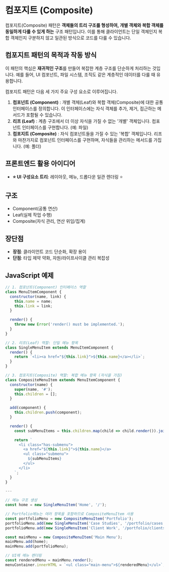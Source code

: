 # 컴포지트 (Composite)

컴포지트(Composite) 패턴은 **객체들의 트리 구조를 형성하여, 개별 객체와 복합 객체를 동일하게 다룰 수 있게 하는** 구조 패턴입니다. 이를 통해 클라이언트는 단일 객체인지 복합 객체인지 구분하지 않고 일관된 방식으로 코드를 다룰 수 있습니다.

## 컴포지트 패턴의 목적과 작동 방식

이 패턴의 핵심은 **재귀적인 구조**를 만들어 복잡한 계층 구조를 단순하게 처리하는 것입니다. 예를 들어, UI 컴포넌트, 파일 시스템, 조직도 같은 계층적인 데이터를 다룰 때 유용합니다.

컴포지트 패턴은 다음 세 가지 주요 구성 요소로 이루어집니다.

1. **컴포넌트 (Component)** : 개별 객체(Leaf)와 복합 객체(Composite)에 대한 공통 인터페이스를 정의합니다. 이 인터페이스에는 자식 객체를 추가, 제거, 접근하는 메서드가 포함될 수 있습니다.
2. **리프 (Leaf)** : 계층 구조에서 더 이상 자식을 가질 수 없는 '개별' 객체입니다. 컴포넌트 인터페이스를 구현합니다. (예: 파일)
3. **컴포지트 (Composite)** : 자식 컴포넌트들을 가질 수 있는 '복합' 객체입니다. 리프와 마찬가지로 컴포넌트 인터페이스를 구현하며, 자식들을 관리하는 메서드를 가집니다. (예: 폴더)

## 프론트엔드 활용 아이디어

- **⭐ UI 구성요소 트리**: 레이아웃, 메뉴, 드롭다운 일관 렌더링 ⭐

## 구조

- Component(공통 연산)
- Leaf(실제 작업 수행)
- Composite(자식 관리, 연산 위임/집계)

## 장단점

- **장점**: 클라이언트 코드 단순화, 확장 용이
- **단점**: 타입 제약 약화, 자원/라이프사이클 관리 복잡성

## JavaScript 예제

```javascript
// 1. 컴포넌트(Component) 인터페이스 역할
class MenuItemComponent {
  constructor(name, link) {
    this.name = name;
    this.link = link;
  }

  render() {
    throw new Error('render() must be implemented.');
  }
}

// 2. 리프(Leaf) 역할: 단일 메뉴 항목
class SingleMenuItem extends MenuItemComponent {
  render() {
    return `<li><a href="${this.link}">${this.name}</a></li>`;
  }
}

// 3. 컴포지트(Composite) 역할: 복합 메뉴 항목 (자식을 가짐)
class CompositeMenuItem extends MenuItemComponent {
  constructor(name) {
    super(name, '#');
    this.children = [];
  }

  add(component) {
    this.children.push(component);
  }

  render() {
    const subMenuItems = this.children.map(child => child.render()).join('');

    return `
      <li class="has-submenu">
        <a href="${this.link}">${this.name}</a>
        <ul class="submenu">
          ${subMenuItems}
        </ul>
      </li>
    `;
  }
}

---

// 메뉴 구조 생성
const home = new SingleMenuItem('Home', '/');

// Portfolio메뉴는 여러 항목을 포함하므로 CompositeMenuItem 사용
const portfolioMenu = new CompositeMenuItem('Portfolio');
portfolioMenu.add(new SingleMenuItem('Case Studies', '/portfolio/cases'));
portfolioMenu.add(new SingleMenuItem('Client Work', '/portfolio/clients'));

const mainMenu = new CompositeMenuItem('Main Menu');
mainMenu.add(home);
mainMenu.add(portfolioMenu);

// UI에 메뉴 렌더링
const renderedMenu = mainMenu.render();
menuContainer.innerHTML = `<ul class="main-menu">${renderedMenu}</ul>`;
```
